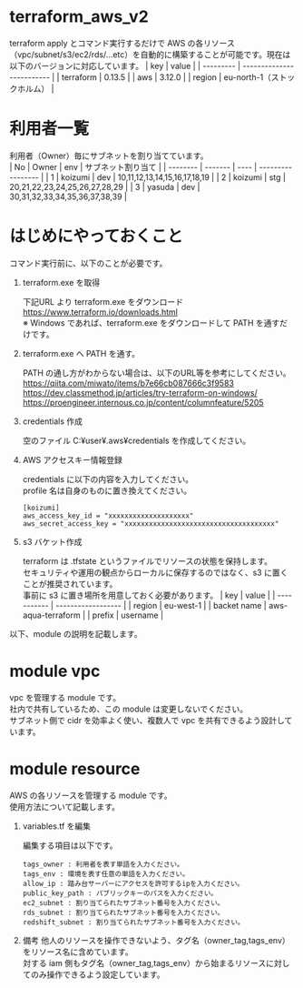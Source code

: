 # terraform_aws_v2
terraform apply とコマンド実行するだけで AWS の各リソース（vpc/subnet/s3/ec2/rds/...etc）を自動的に構築することが可能です。現在は以下のバージョンに対応しています。
| key       | value                     |
| --------- | ------------------------- |
| terraform | 0.13.5                    |
| aws       | 3.12.0                    |
| region    | eu-north-1（ストックホルム） |

# 利用者一覧
利用者（Owner）毎にサブネットを割り当てています。<br>
| No | Owner    | env | サブネット割り当て  |
| -------- | ------- | ---- | ----------------- |
| 1  | koizumi  | dev | 10,11,12,13,14,15,16,17,18,19 |
| 2  | koizumi  | stg | 20,21,22,23,24,25,26,27,28,29 |
| 3  | yasuda  | dev | 30,31,32,33,34,35,36,37,38,39 |

# はじめにやっておくこと
コマンド実行前に、以下のことが必要です。
1. terraform.exe を取得

    下記URL より terraform.exe をダウンロード<br>
    https://www.terraform.io/downloads.html<br>
    ※ Windows であれば、terraform.exe をダウンロードして PATH を通すだけです。

2. terraform.exe へ PATH を通す。

    PATH の通し方がわからない場合は、以下のURL等を参考にしてください。<br>
    https://qiita.com/miwato/items/b7e66cb087666c3f9583<br>
    https://dev.classmethod.jp/articles/try-terraform-on-windows/<br>
    https://proengineer.internous.co.jp/content/columnfeature/5205

3. credentials 作成

    空のファイル C:¥user¥.aws¥credentials を作成してください。

4. AWS アクセスキー情報登録

    credentials に以下の内容を入力してください。<br>
    profile 名は自身のものに置き換えてください。
    ```
    [koizumi]
    aws_access_key_id = "xxxxxxxxxxxxxxxxxxxx"
    aws_secret_access_key = "xxxxxxxxxxxxxxxxxxxxxxxxxxxxxxxxxxxxx"
    ```

5. s3 バケット作成

    terraform は .tfstate というファイルでリソースの状態を保持します。<br>
    セキュリティや運用の観点からローカルに保存するのではなく、s3 に置くことが推奨されています。<br>
    事前に s3 に置き場所を用意しておく必要があります。
    | key         | value              |
    | ----------- | ------------------ |
    | region      | eu-west-1          |
    | backet name | aws-aqua-terraform |
    | prefix      | username           |

以下、module の説明を記載します。

# module vpc
vpc を管理する module です。<br>
社内で共有しているため、この module は変更しないでください。<br>
サブネット側で cidr を効率よく使い、複数人で vpc を共有できるよう設計しています。

# module resource
AWS の各リソースを管理する module です。<br>
使用方法について記載します。

1. variables.tf を編集

    編集する項目は以下です。
    ```
    tags_owner : 利用者を表す単語を入力ください。
    tags_env : 環境を表す任意の単語を入力ください。
    allow_ip : 踏み台サーバーにアクセスを許可するipを入力ください。
    public_key_path : パブリックキーのパスを入力ください。
    ec2_subnet : 割り当てられたサブネット番号を入力ください。
    rds_subnet : 割り当てられたサブネット番号を入力ください。
    redshift_subnet : 割り当てられたサブネット番号を入力ください。

9. 備考
他人のリソースを操作できないよう、タグ名（owner_tag,tags_env）をリソース名に含めています。<br>
対する iam 側もタグ名（owner_tag,tags_env）から始まるリソースに対してのみ操作できるよう設定しています。<br>
